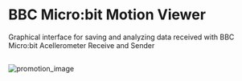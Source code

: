 # BBC Micro:bit Motion Viewer

Graphical interface for saving and analyzing data received with BBC Micro:bit Acellerometer Receive and Sender

## 

![promotion_image](https://user-images.githubusercontent.com/20642818/61423083-d28d5b80-a8e4-11e9-819b-df03e50abfd2.png)
